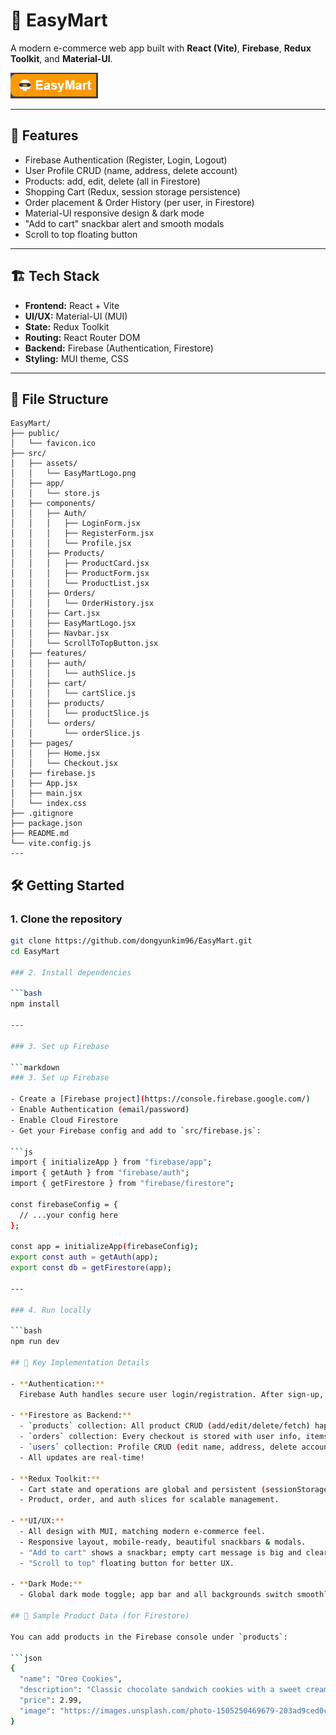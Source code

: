 # 🛒 EasyMart

A modern e-commerce web app built with **React (Vite)**, **Firebase**, **Redux Toolkit**, and **Material-UI**.

![EasyMart Banner](src/assets/EasyMartLogo.png)

---

## 🚀 Features

- Firebase Authentication (Register, Login, Logout)
- User Profile CRUD (name, address, delete account)
- Products: add, edit, delete (all in Firestore)
- Shopping Cart (Redux, session storage persistence)
- Order placement & Order History (per user, in Firestore)
- Material-UI responsive design & dark mode
- "Add to cart" snackbar alert and smooth modals
- Scroll to top floating button

---

## 🏗️ Tech Stack

- **Frontend:** React + Vite
- **UI/UX:** Material-UI (MUI)
- **State:** Redux Toolkit
- **Routing:** React Router DOM
- **Backend:** Firebase (Authentication, Firestore)
- **Styling:** MUI theme, CSS

---

## 📁 File Structure

```plaintext
EasyMart/
├── public/
│   └── favicon.ico
├── src/
│   ├── assets/
│   │   └── EasyMartLogo.png
│   ├── app/
│   │   └── store.js
│   ├── components/
│   │   ├── Auth/
│   │   │   ├── LoginForm.jsx
│   │   │   ├── RegisterForm.jsx
│   │   │   └── Profile.jsx
│   │   ├── Products/
│   │   │   ├── ProductCard.jsx
│   │   │   ├── ProductForm.jsx
│   │   │   └── ProductList.jsx
│   │   ├── Orders/
│   │   │   └── OrderHistory.jsx
│   │   ├── Cart.jsx
│   │   ├── EasyMartLogo.jsx
│   │   ├── Navbar.jsx
│   │   └── ScrollToTopButton.jsx
│   ├── features/
│   │   ├── auth/
│   │   │   └── authSlice.js
│   │   ├── cart/
│   │   │   └── cartSlice.js
│   │   ├── products/
│   │   │   └── productSlice.js
│   │   └── orders/
│   │       └── orderSlice.js
│   ├── pages/
│   │   ├── Home.jsx
│   │   └── Checkout.jsx
│   ├── firebase.js
│   ├── App.jsx
│   ├── main.jsx
│   └── index.css
├── .gitignore
├── package.json
├── README.md
└── vite.config.js
---
```

## 🛠️ Getting Started

### 1. Clone the repository

```bash
git clone https://github.com/dongyunkim96/EasyMart.git
cd EasyMart

### 2. Install dependencies

```bash
npm install

---

### 3. Set up Firebase

```markdown
### 3. Set up Firebase

- Create a [Firebase project](https://console.firebase.google.com/)
- Enable Authentication (email/password)
- Enable Cloud Firestore
- Get your Firebase config and add to `src/firebase.js`:

```js
import { initializeApp } from "firebase/app";
import { getAuth } from "firebase/auth";
import { getFirestore } from "firebase/firestore";

const firebaseConfig = {
  // ...your config here
};

const app = initializeApp(firebaseConfig);
export const auth = getAuth(app);
export const db = getFirestore(app);

---

### 4. Run locally

```bash
npm run dev

## 📝 Key Implementation Details

- **Authentication:**  
  Firebase Auth handles secure user login/registration. After sign-up, a user document is auto-created in the Firestore `users` collection.

- **Firestore as Backend:**  
  - `products` collection: All product CRUD (add/edit/delete/fetch) happens directly with Firestore.
  - `orders` collection: Every checkout is stored with user info, items, and totals.
  - `users` collection: Profile CRUD (edit name, address, delete account).
  - All updates are real-time!

- **Redux Toolkit:**  
  - Cart state and operations are global and persistent (sessionStorage).
  - Product, order, and auth slices for scalable management.

- **UI/UX:**  
  - All design with MUI, matching modern e-commerce feel.
  - Responsive layout, mobile-ready, beautiful snackbars & modals.
  - "Add to cart" shows a snackbar; empty cart message is big and clear.
  - "Scroll to top" floating button for better UX.

- **Dark Mode:**  
  - Global dark mode toggle; app bar and all backgrounds switch smoothly.

## 🛒 Sample Product Data (for Firestore)

You can add products in the Firebase console under `products`:

```json
{
  "name": "Oreo Cookies",
  "description": "Classic chocolate sandwich cookies with a sweet cream filling.",
  "price": 2.99,
  "image": "https://images.unsplash.com/photo-1505250469679-203ad9ced0cb?auto=format&fit=crop&w=400&q=80"
}
